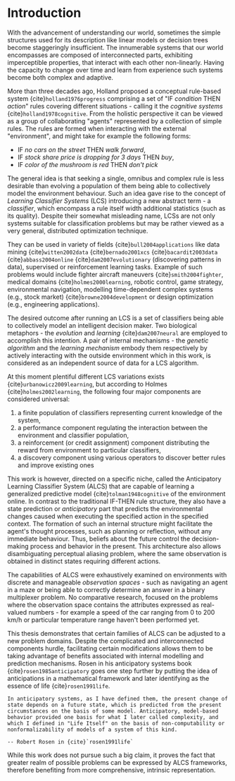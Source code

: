 # Introduction

With the advancement of understanding our world, sometimes the simple structures used for its description like linear models or decision trees become staggeringly insufficient. The innumerable systems that our world encompasses are composed of interconnected parts, exhibiting imperceptible properties, that interact with each other non-linearly. Having the capacity to change over time and learn from experience such systems become both complex and adaptive.

More than three decades ago, Holland proposed a conceptual rule-based system {cite}`holland1976progress` comprising a set of "IF _condition_ THEN _action_" rules covering different situations - calling it the _cognitive systems_ {cite}`holland1978cognitive`. From the holistic perspective it can be viewed as a group of collaborating "agents" represented by a collection of simple rules. The rules are formed when interacting with the external "environment", and might take for example the following forms:

- IF _no cars on the street_ THEN _walk forward_,
- IF _stock share price is dropping for 3 days_ THEN _buy_,
- IF _color of the mushroom is red_ THEN _don't pick_

The general idea is that seeking a single, omnibus and complex rule is less desirable than evolving a population of them being able to collectively model the environment behaviour. Such an idea gave rise to the concept of _Learning Classifier Systems_  (LCS) introducing a new abstract term - a _classifier_, which encompass a rule itself width additional statistics (such as its quality). Despite their somewhat misleading name, LCSs are not only systems suitable for classification problems but may be rather viewed as a very general, distributed optimization technique.

They can be used in variety of fields {cite}`bull2004applications` like data mining {cite}`witten2002data` {cite}`bernado2001xcs` {cite}`bacardit2003data` {cite}`abbass2004online` {cite}`dam2007evolutionary` (discovering patterns in data), supervised or reinforcement learning tasks. Example of such problems would include fighter aircraft maneuvers {cite}`smith2004fighter`, medical domains {cite}`holmes2000learning`, robotic control, game strategy, environmental navigation, modelling time-dependent complex systems (e.g., stock market) {cite}`browne2004development` or design optimization (e.g., engineering applications).

The desired outcome after running an LCS is a set of classifiers being able to collectively model an intelligent decision maker. Two biological metaphors - the _evolution_ and _learning_ {cite}`dam2007neural` are employed to accomplish this intention. A pair of internal mechanisms - the _genetic algorithm_ and the _learning mechanism_ embody them respectively by actively interacting with the outside environment which in this work, is considered as an independent source of data for a LCS algorithm.

At this moment plentiful different LCS variations exists {cite}`urbanowicz2009learning`, but according to Holmes {cite}`holmes2002learning`, the following four major components are considered universal:

1. a finite population of classifiers representing current knowledge of the system,
2. a performance component regulating the interaction between the environment and classifier population,
3. a reinforcement (or credit assignment) component distributing the reward from environment to particular classifiers,
4. a discovery component using various operators to discover better rules and improve existing ones

This work is however, directed on a specific niche, called the Anticipatory Learning Classifier System (ALCS) that are capable of learning a generalized predictive model {cite}`tolman1948cognitive` of the environment online. In contrast to the traditional IF-THEN rule structure, they also have a state prediction or _anticipatory_ part that predicts the environmental changes caused when executing the specified action in the specified context. The formation of such an internal structure might facilitate the agent's thought processes, such as planning or reflection, without any immediate behaviour. Thus, beliefs about the future control the decision-making process and behavior in the present. This architecture also allows disambiguating perceptual aliasing problem, where the same observation is obtained in distinct states requiring different actions.

The capabilities of ALCS were exhaustively examined on environments with discrete and manageable _observation spaces_ - such as navigating an agent in a maze or being able to correctly determine an answer in a binary multiplexer problem. No comparative research, focused on the problems where the observation space contains the attributes expressed as real-valued numbers - for example a speed of the car ranging from 0 to 200 km/h or particular temperature range haven't been performed yet.

This thesis demonstrates that certain families of ALCS can be adjusted to a new problem domains. Despite the complicated and interconnected components hurdle, facilitating certain modifications allows them to be taking advantage of benefits associated with internal modelling and prediction mechanisms. Rosen in his anticipatory systems book {cite}`rosen1985anticipatory` goes one step further by putting the idea of anticipations in a mathematical framework and later identifying as the essence of life {cite}`rosen1991life`. 

```{epigraph}
In anticipatory systems, as I have defined them, the present change of state depends on a future state, which is predicted from the present circumstances on the basis of some model. Anticipatory, model-based behavior provided one basis for what I later called complexity, and which I defined in "Life Itself" on the basis of non-computability or nonformalizability of models of a system of this kind.

-- Robert Rosen in {cite}`rosen1991life`
```

While this work does not pursue such a big claim, it proves the fact that greater realm of possible problems can be expressed by ALCS frameworks, therefore benefiting from more comprehensive, intrinsic representation.